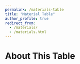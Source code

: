 ```yaml
---
permalink: /materials-table
title: "Material Table"
author_profile: true
redirect_from: 
  - /materials/
  - /materials.html
---
```


# About This Table